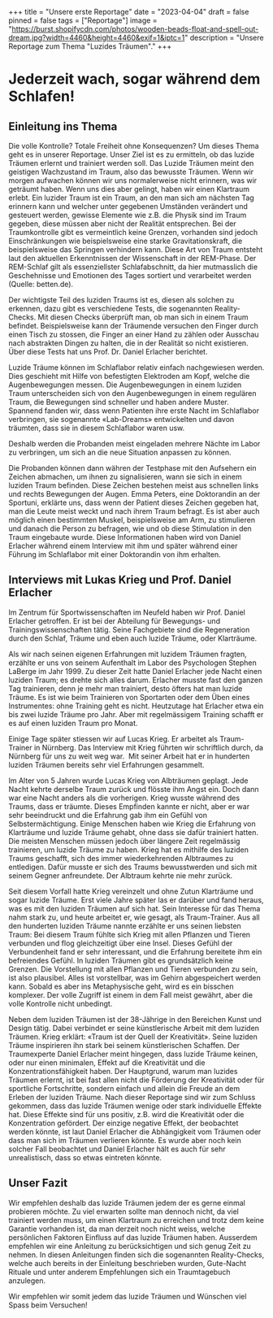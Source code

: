 +++
title = "Unsere erste Reportage"
date = "2023-04-04"
draft = false
pinned = false
tags = ["Reportage"]
image = "https://burst.shopifycdn.com/photos/wooden-beads-float-and-spell-out-dream.jpg?width=4460&height=4460&exif=1&iptc=1"
description = "Unsere Reportage zum Thema \"Luzides Träumen\"."
+++
# **Jederzeit wach, sogar während dem Schlafen!**

## Einleitung ins Thema

Die volle Kontrolle? Totale Freiheit ohne Konsequenzen? Um dieses Thema geht es in unserer Reportage. Unser Ziel ist es zu ermitteln, ob das luzide Träumen erlernt und trainiert werden soll. Das Luzide Träumen meint den geistigen Wachzustand im Traum, also das bewusste Träumen. Wenn wir morgen aufwachen können wir uns normalerweise nicht erinnern, was wir geträumt haben. Wenn uns dies aber gelingt, haben wir einen Klartraum erlebt. Ein luzider Traum ist ein Traum, an den man sich am nächsten Tag erinnern kann und welcher unter gegebenen Umständen verändert und gesteuert werden, gewisse Elemente wie z.B. die Physik sind im Traum gegeben, diese müssen aber nicht der Realität entsprechen. Bei der Traumkontrolle gibt es vermeintlich keine Grenzen, vorhanden sind jedoch Einschränkungen wie beispielsweise eine starke Gravitationskraft, die beispielsweise das Springen verhindern kann. Diese Art von Traum entsteht laut den aktuellen Erkenntnissen der Wissenschaft in der REM-Phase. Der REM-Schlaf gilt als essenziellster Schlafabschnitt, da hier mutmasslich die Geschehnisse und Emotionen des Tages sortiert und verarbeitet werden (Quelle: betten.de).

Der wichtigste Teil des luziden Traums ist es, diesen als solchen zu erkennen, dazu gibt es verschiedene Tests, die sogenannten Reality-Checks. Mit diesen Checks überprüft man, ob man sich in einem Traum befindet. Beispielsweise kann der Träumende versuchen den Finger durch einen Tisch zu stossen, die Finger an einer Hand zu zählen oder Ausschau nach abstrakten Dingen zu halten, die in der Realität so nicht existieren. Über diese Tests hat uns Prof. Dr. Daniel Erlacher berichtet.

Luzide Träume können im Schlaflabor relativ einfach nachgewiesen werden. Dies geschieht mit Hilfe von befestigten Elektroden am Kopf, welche die Augenbewegungen messen. Die Augenbewegungen in einem luziden Traum unterscheiden sich von den Augenbewegungen in einem regulären Traum, die Bewegungen sind schneller und haben andere Muster. Spannend fanden wir, dass wenn Patienten ihre erste Nacht im Schlaflabor verbringen, sie sogenannte «Lab-Dreams» entwickelten und davon träumten, dass sie in diesem Schlaflabor waren usw.

Deshalb werden die Probanden meist eingeladen mehrere Nächte im Labor zu verbringen, um sich an die neue Situation anpassen zu können.

Die Probanden können dann währen der Testphase mit den Aufsehern ein Zeichen abmachen, um ihnen zu signalisieren, wann sie sich in einem luziden Traum befinden. Diese Zeichen bestehen meist aus schnellen links und rechts Bewegungen der Augen. Emma Peters, eine Doktorandin an der Sportuni, erklärte uns, dass wenn der Patient dieses Zeichen gegeben hat, man die Leute meist weckt und nach ihrem Traum befragt. Es ist aber auch möglich einen bestimmten Muskel, beispielsweise am Arm, zu stimulieren und danach die Person zu befragen, wie und ob diese Stimulation in den Traum eingebaute wurde. Diese Informationen haben wird von Daniel Erlacher während einem Interview mit ihm und später während einer Führung im Schlaflabor mit einer Doktorandin von ihm erhalten.

## Interviews mit Lukas Krieg und Prof.  Daniel Erlacher

Im Zentrum für Sportwissenschaften im Neufeld haben wir Prof. Daniel Erlacher getroffen. Er ist bei der Abteilung für Bewegungs- und Trainingswissenschaften tätig. Seine Fachgebiete sind die Regeneration durch den Schlaf, Träume und eben auch luzide Träume, oder Klarträume. 

Als wir nach seinen eigenen Erfahrungen mit luzidem Träumen fragten, erzählte er uns von seinem Aufenthalt im Labor des Psychologen Stephen LaBerge im Jahr 1999. Zu dieser Zeit hatte Daniel Erlacher jede Nacht einen luziden Traum; es drehte sich alles darum. Erlacher musste fast den ganzen Tag trainieren, denn je mehr man trainiert, desto öfters hat man luzide Träume. Es ist wie beim Trainieren von Sportarten oder dem Üben eines Instrumentes: ohne Training geht es nicht. Heutzutage hat Erlacher etwa ein bis zwei luzide Träume pro Jahr. Aber mit regelmässigem Training schafft er es auf einen luziden Traum pro Monat.  

Einige Tage später stiessen wir auf Lucas Krieg. Er arbeitet als Traum-Trainer in Nürnberg. Das Interview mit Krieg führten wir schriftlich durch, da Nürnberg für uns zu weit weg war.  Mit seiner Arbeit hat er in hunderten luziden Träumen bereits sehr viel Erfahrungen gesammelt. 

Im Alter von 5 Jahren wurde Lucas Krieg von Albträumen geplagt. Jede Nacht kehrte derselbe Traum zurück und flösste ihm Angst ein. Doch dann war eine Nacht anders als die vorherigen. Krieg wusste während des Traums, dass er träumte. Dieses Empfinden kannte er nicht, aber er war sehr beeindruckt und die Erfahrung gab ihm ein Gefühl von Selbstermächtigung. Einige Menschen haben wie Krieg die Erfahrung von Klarträume und luzide Träume gehabt, ohne dass sie dafür trainiert hatten. Die meisten Menschen müssen jedoch über längere Zeit regelmässig trainieren, um luzide Träume zu haben. Krieg hat es mithilfe des luziden Traums geschafft, sich des immer wiederkehrenden Albtraumes zu entledigen. Dafür musste er sich des Traums bewusstwerden und sich mit seinem Gegner anfreundete. Der Albtraum kehrte nie mehr zurück. 

Seit diesem Vorfall hatte Krieg vereinzelt und ohne Zutun Klarträume und sogar luzide Träume. Erst viele Jahre später las er darüber und fand heraus, was es mit den luziden Träumen auf sich hat. Sein Interesse für das Thema nahm stark zu, und heute arbeitet er, wie gesagt, als Traum-Trainer. Aus all den hunderten luziden Träume nannte erzählte er uns seinen liebsten Traum: Bei diesem Traum fühlte sich Krieg mit allen Pflanzen und Tieren verbunden und flog gleichzeitigt über eine Insel. Dieses Gefühl der Verbundenheit fand er sehr interessant, und die Erfahrung bereitete ihm ein befreiendes Gefühl. In luziden Träumen gibt es grundsätzlich keine Grenzen. Die Vorstellung mit allen Pflanzen und Tieren verbunden zu sein, ist also plausibel. Alles ist vorstellbar, was im Gehirn abgespeichert werden kann. Sobald es aber ins Metaphysische geht, wird es ein bisschen komplexer. Der volle Zugriff ist einem in dem Fall meist gewährt, aber die volle Kontrolle nicht unbedingt. 

Neben dem luziden Träumen ist der 38-Jährige in den Bereichen Kunst und Design tätig. Dabei verbindet er seine künstlerische Arbeit mit dem luziden Träumen. Krieg erklärt: «Traum ist der Quell der Kreativität». Seine luziden Träume inspirieren ihn stark bei seinem künstlerischen Schaffen. Der Traumexperte Daniel Erlacher meint hingegen, dass luzide Träume keinen, oder nur einen minimalen, Effekt auf die Kreativität und die Konzentrationsfähigkeit haben. Der Hauptgrund, warum man luzides Träumen erlernt, ist bei fast allen nicht die Förderung der Kreativität oder für sportliche Fortschritte, sondern einfach und allein die Freude an dem Erleben der luziden Träume. Nach dieser Reportage sind wir zum Schluss gekommen, dass das luzide Träumen wenige oder stark individuelle Effekte hat. Diese Effekte sind für uns positiv, z.B. wird die Kreativität oder die Konzentration gefördert. Der einzige negative Effekt, der beobachtet werden könnte, ist laut Daniel Erlacher die Abhängigkeit vom Träumen oder dass man sich im Träumen verlieren könnte. Es wurde aber noch kein solcher Fall beobachtet und Daniel Erlacher hält es auch für sehr unrealistisch, dass so etwas eintreten könnte.

## Unser Fazit

Wir empfehlen deshalb das luzide Träumen jedem der es gerne einmal probieren möchte. Zu viel erwarten sollte man dennoch nicht, da viel trainiert werden muss, um einen Klartraum zu erreichen und trotz dem keine Garantie vorhanden ist, da man derzeit noch nicht weiss, welche persönlichen Faktoren Einfluss auf das luzide Träumen haben. Ausserdem empfehlen wir eine Anleitung zu berücksichtigen und sich genug Zeit zu nehmen. In diesen Anleitungen finden sich die sogenannten Reality-Checks, welche auch bereits in der Einleitung beschrieben wurden, Gute-Nacht Rituale und unter anderem Empfehlungen sich ein Traumtagebuch anzulegen.

Wir empfehlen wir somit jedem das luzide Träumen und Wünschen viel Spass beim Versuchen!